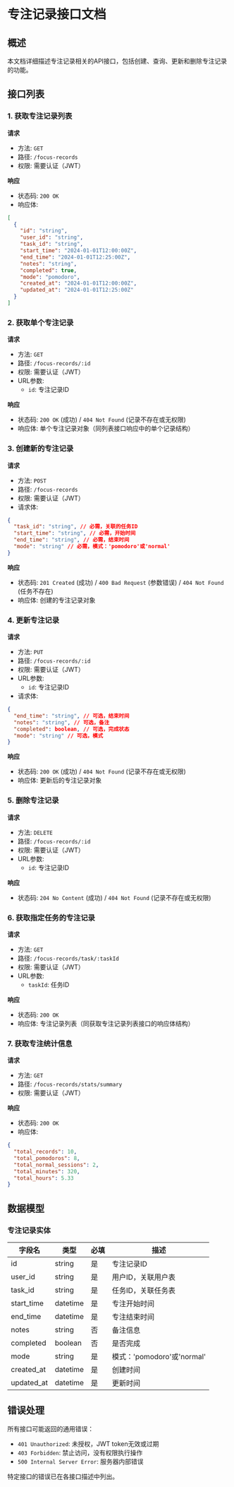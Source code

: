 # 专注记录接口文档

## 概述
本文档详细描述专注记录相关的API接口，包括创建、查询、更新和删除专注记录的功能。

## 接口列表

### 1. 获取专注记录列表

**请求**
- 方法: `GET`
- 路径: `/focus-records`
- 权限: 需要认证（JWT）

**响应**
- 状态码: `200 OK`
- 响应体:
```json
[
  {
    "id": "string",
    "user_id": "string",
    "task_id": "string",
    "start_time": "2024-01-01T12:00:00Z",
    "end_time": "2024-01-01T12:25:00Z",
    "notes": "string",
    "completed": true,
    "mode": "pomodoro",
    "created_at": "2024-01-01T12:00:00Z",
    "updated_at": "2024-01-01T12:25:00Z"
  }
]
```

### 2. 获取单个专注记录

**请求**
- 方法: `GET`
- 路径: `/focus-records/:id`
- 权限: 需要认证（JWT）
- URL参数:
  - `id`: 专注记录ID

**响应**
- 状态码: `200 OK` (成功) / `404 Not Found` (记录不存在或无权限)
- 响应体: 单个专注记录对象（同列表接口响应中的单个记录结构）

### 3. 创建新的专注记录

**请求**
- 方法: `POST`
- 路径: `/focus-records`
- 权限: 需要认证（JWT）
- 请求体:

```json
{
  "task_id": "string", // 必需，关联的任务ID
  "start_time": "string", // 必需，开始时间
  "end_time": "string", // 必需，结束时间
  "mode": "string" // 必需，模式：'pomodoro'或'normal'
}
```

**响应**
- 状态码: `201 Created` (成功) / `400 Bad Request` (参数错误) / `404 Not Found` (任务不存在)
- 响应体: 创建的专注记录对象

### 4. 更新专注记录

**请求**
- 方法: `PUT`
- 路径: `/focus-records/:id`
- 权限: 需要认证（JWT）
- URL参数:
  - `id`: 专注记录ID
- 请求体:

```json
{
  "end_time": "string", // 可选，结束时间
  "notes": "string", // 可选，备注
  "completed": boolean, // 可选，完成状态
  "mode": "string" // 可选，模式
}
```

**响应**
- 状态码: `200 OK` (成功) / `404 Not Found` (记录不存在或无权限)
- 响应体: 更新后的专注记录对象

### 5. 删除专注记录

**请求**
- 方法: `DELETE`
- 路径: `/focus-records/:id`
- 权限: 需要认证（JWT）
- URL参数:
  - `id`: 专注记录ID

**响应**
- 状态码: `204 No Content` (成功) / `404 Not Found` (记录不存在或无权限)

### 6. 获取指定任务的专注记录

**请求**
- 方法: `GET`
- 路径: `/focus-records/task/:taskId`
- 权限: 需要认证（JWT）
- URL参数:
  - `taskId`: 任务ID

**响应**
- 状态码: `200 OK`
- 响应体: 专注记录列表（同获取专注记录列表接口的响应体结构）

### 7. 获取专注统计信息

**请求**
- 方法: `GET`
- 路径: `/focus-records/stats/summary`
- 权限: 需要认证（JWT）

**响应**
- 状态码: `200 OK`
- 响应体:
```json
{
  "total_records": 10,
  "total_pomodoros": 8,
  "total_normal_sessions": 2,
  "total_minutes": 320,
  "total_hours": 5.33
}
```

## 数据模型

### 专注记录实体

| 字段名 | 类型 | 必填 | 描述 |
|--------|------|------|------|
| id | string | 是 | 专注记录ID |
| user_id | string | 是 | 用户ID，关联用户表 |
| task_id | string | 是 | 任务ID，关联任务表 |
| start_time | datetime | 是 | 专注开始时间 |
| end_time | datetime | 是 | 专注结束时间 |
| notes | string | 否 | 备注信息 |
| completed | boolean | 否 | 是否完成 |
| mode | string | 是 | 模式：'pomodoro'或'normal' |
| created_at | datetime | 是 | 创建时间 |
| updated_at | datetime | 是 | 更新时间 |

## 错误处理

所有接口可能返回的通用错误：

- `401 Unauthorized`: 未授权，JWT token无效或过期
- `403 Forbidden`: 禁止访问，没有权限执行操作
- `500 Internal Server Error`: 服务器内部错误

特定接口的错误已在各接口描述中列出。